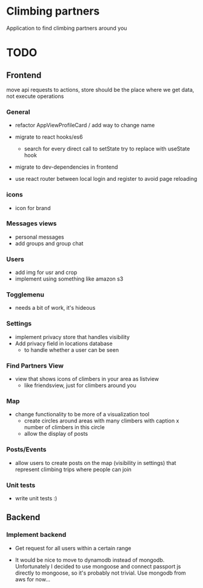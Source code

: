 # Climbing partners
Application to find climbing partners around you

# TODO

## Frontend

move api requests to actions, store should be the place where we get data, not execute operations 

### General
- refactor AppViewProfileCard / add way to change name

- migrate to react hooks/es6
    - search for every direct call to setState try to replace with useState hook

- migrate to dev-dependencies in frontend

- use react router between local login and register to avoid page reloading

### icons
- icon for brand

### Messages views
- personal messages
- add groups and group chat

### Users
- add img for usr and crop
- implement using something like amazon s3

### Togglemenu
- needs a bit of work, it's hideous

### Settings
- implement privacy store that handles visibility
- Add privacy field in locations database
    - to handle whether a user can be seen

### Find Partners View
- view that shows icons of climbers in your area as listview
    - like friendsview, just for climbers around you

### Map
- change functionality to be more of a visualization tool
    - create circles around areas with many climbers with caption x number of climbers in this circle
    - allow the display of posts

### Posts/Events
- allow users to create posts on the map (visibility in settings) that represent climbing trips where people can join

### Unit tests
- write unit tests :)

## Backend

### Implement backend
- Get request for all users within a certain range

- It would be nice to move to dynamodb instead of mongodb. Unfortunately I decided to use mongoose and connect passport js directly to mongoose, so it's probably not trivial. Use mongodb from aws for now...

